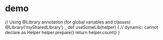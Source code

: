 # demo
 // Using @Library annotation (for global variables and classes)
@Library('mySharedLibrary') _
def useSomeLib(helper) { // dynamic: cannot declare as Helper
    helper.prepare()
    return helper.count()
}
